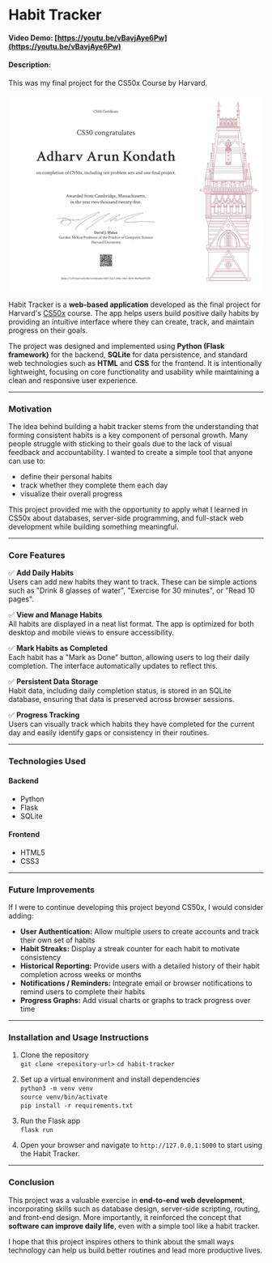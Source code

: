 # Habit Tracker  
#### Video Demo: [https://youtu.be/vBavjAye6Pw](https://youtu.be/vBavjAye6Pw)

#### Description:

This was my final project for the CS50x Course by Harvard.

![certificate](Certificate.jpg)

Habit Tracker is a **web-based application** developed as the final project for Harvard's [CS50x](https://cs50.harvard.edu/x/) course. The app helps users build positive daily habits by providing an intuitive interface where they can create, track, and maintain progress on their goals.

The project was designed and implemented using **Python (Flask framework)** for the backend, **SQLite** for data persistence, and standard web technologies such as **HTML** and **CSS** for the frontend. It is intentionally lightweight, focusing on core functionality and usability while maintaining a clean and responsive user experience.

---

### Motivation

The idea behind building a habit tracker stems from the understanding that forming consistent habits is a key component of personal growth. Many people struggle with sticking to their goals due to the lack of visual feedback and accountability. I wanted to create a simple tool that anyone can use to:

- define their personal habits  
- track whether they complete them each day  
- visualize their overall progress

This project provided me with the opportunity to apply what I learned in CS50x about databases, server-side programming, and full-stack web development while building something meaningful.

---

### Core Features

✅ **Add Daily Habits**  
Users can add new habits they want to track. These can be simple actions such as "Drink 8 glasses of water", "Exercise for 30 minutes", or "Read 10 pages".

✅ **View and Manage Habits**  
All habits are displayed in a neat list format. The app is optimized for both desktop and mobile views to ensure accessibility.

✅ **Mark Habits as Completed**  
Each habit has a "Mark as Done" button, allowing users to log their daily completion. The interface automatically updates to reflect this.

✅ **Persistent Data Storage**  
Habit data, including daily completion status, is stored in an SQLite database, ensuring that data is preserved across browser sessions.

✅ **Progress Tracking**  
Users can visually track which habits they have completed for the current day and easily identify gaps or consistency in their routines.

---

### Technologies Used

#### Backend

- Python  
- Flask  
- SQLite  

#### Frontend

- HTML5  
- CSS3  

---

### Future Improvements

If I were to continue developing this project beyond CS50x, I would consider adding:

- **User Authentication:** Allow multiple users to create accounts and track their own set of habits  
- **Habit Streaks:** Display a streak counter for each habit to motivate consistency  
- **Historical Reporting:** Provide users with a detailed history of their habit completion across weeks or months  
- **Notifications / Reminders:** Integrate email or browser notifications to remind users to complete their habits  
- **Progress Graphs:** Add visual charts or graphs to track progress over time  

---

### Installation and Usage Instructions

1. Clone the repository  
```git clone <repository-url>```
```cd habit-tracker```

2. Set up a virtual environment and install dependencies  
```python3 -m venv venv```  
```source venv/bin/activate```  
```pip install -r requirements.txt```

3. Run the Flask app  
```flask run```

4. Open your browser and navigate to ```http://127.0.0.1:5000``` to start using the Habit Tracker.

---

### Conclusion

This project was a valuable exercise in **end-to-end web development**, incorporating skills such as database design, server-side scripting, routing, and front-end design. More importantly, it reinforced the concept that **software can improve daily life**, even with a simple tool like a habit tracker.

I hope that this project inspires others to think about the small ways technology can help us build better routines and lead more productive lives.
